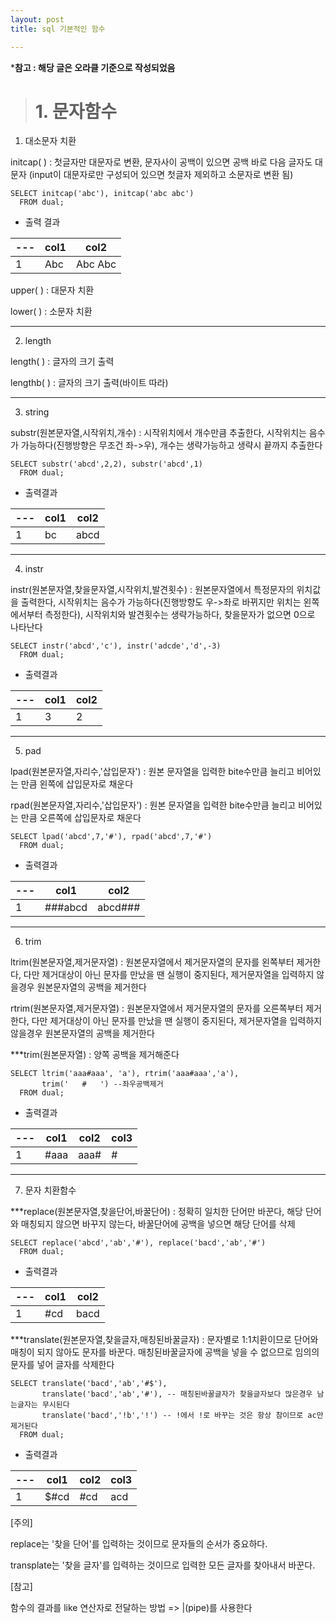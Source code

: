 ```yaml
---
layout: post
title: sql 기본적인 함수

---
```

***참고 : 해당 글은 오라클 기준으로 작성되었음**  


># 1. 문자함수  




1) 대소문자 치환  

initcap( ) : 첫글자만 대문자로 변환, 문자사이 공백이 있으면 공백 바로 다음 글자도 대문자 (input이 대문자로만 구성되어 있으면 첫글자 제외하고 소문자로 변환 됨)


```
SELECT initcap('abc'), initcap('abc abc')
  FROM dual;
```  


- 출력 결과  


| --- | col1 | col2 |
| --- | ----- | --- |
| 1 | Abc |	Abc Abc |  


upper( ) : 대문자 치환

lower( ) : 소문자 치환  

---  


2) length

length( ) : 글자의 크기 출력

lengthb( ) : 글자의 크기 출력(바이트 따라)  

---  



3) string

substr(원본문자열,시작위치,개수) : 시작위치에서 개수만큼 추출한다, 시작위치는 음수가 가능하다(진행방향은 무조건 좌->우), 개수는 생략가능하고 생략시 끝까지 추출한다  
  

```
SELECT substr('abcd',2,2), substr('abcd',1)
  FROM dual;
```  

- 출력결과

| --- | col1 | col2 |
| --- | ------- | ----- |
| 1 | bc | abcd |  


---  


4) instr  


instr(원본문자열,찾을문자열,시작위치,발견횟수) : 원본문자열에서 특정문자의 위치값을 출력한다, 시작위치는 음수가 가능하다(진행방향도 우->좌로 바뀌지만 위치는 왼쪽에서부터 측정한다), 시작위치와 발견횟수는 생략가능하다, 찾을문자가 없으면 0으로 나타난다  

```
SELECT instr('abcd','c'), instr('adcde','d',-3)
  FROM dual;
```  


- 출력결과  

| --- | col1 | col2 |
| --- | --- | --- |
| 1 | 3 | 2 |  

---  



5) pad  

lpad(원본문자열,자리수,'삽입문자') : 원본 문자열을 입력한 bite수만큼 늘리고 비어있는 만큼 왼쪽에 삽입문자로 채운다

rpad(원본문자열,자리수,'삽입문자') : 원본 문자열을 입력한 bite수만큼 늘리고 비어있는 만큼 오른쪽에 삽입문자로 채운다  


```
SELECT lpad('abcd',7,'#'), rpad('abcd',7,'#')
  FROM dual;
```  

- 출력결과  

| --- | col1 | col2 |
| --- | --- | --- |
| 1 | ###abcd | abcd### |  


---  



6) trim  


ltrim(원본문자열,제거문자열) : 원본문자열에서 제거문자열의 문자를 왼쪽부터 제거한다, 다만 제거대상이 아닌 문자를 만났을 땐 실행이 중지된다, 제거문자열을 입력하지 않을경우 원본문자열의 공백을 제거한다

rtrim(원본문자열,제거문자열) : 원본문자열에서 제거문자열의 문자를 오른쪽부터 제거한다, 다만 제거대상이 아닌 문자를 만났을 땐 실행이 중지된다, 제거문자열을 입력하지 않을경우 원본문자열의 공백을 제거한다

***trim(원본문자열) : 양쪽 공백을 제거해준다  


```
SELECT ltrim('aaa#aaa', 'a'), rtrim('aaa#aaa','a'), 
       trim('   #   ') --좌우공백제거 
  FROM dual;
```  

- 출력결과  

| --- | col1 | col2 | col3 |
| --- | --- | --- | --- |
| 1 | #aaa | aaa# | # |  

---


7) 문자 치환함수

***replace(원본문자열,찾을단어,바꿀단어) : 정확히 일치한 단어만 바꾼다, 해당 단어와 매칭되지 않으면 바꾸지 않는다, 바꿀단어에 공백을 넣으면 해당 단어를 삭제  

```
SELECT replace('abcd','ab','#'), replace('bacd','ab','#')
  FROM dual;
```  

- 출력결과  


| --- | col1 | col2 |
| --- | --- | --- |
| 1 | #cd | bacd |


***translate(원본문자열,찾을글자,매칭된바꿀글자) : 문자별로 1:1치환이므로 단어와 매칭이 되지 않아도 문자를 바꾼다.  매칭된바꿀글자에 공백을 넣을 수 없으므로 임의의 문자를 넣어 글자를 삭제한다 

```
SELECT translate('bacd','ab','#$'),
       translate('bacd','ab','#'), -- 매칭된바꿀글자가 찾을글자보다 많은경우 남는글자는 무시된다
       translate('bacd','!b','!') -- !에서 !로 바꾸는 것은 항상 참이므로 ac만 제거된다
  FROM dual;
```  

- 출력결과  

| --- | col1 | col2 | col3 |
| --- | --- | --- | --- |
| 1 | $#cd | #cd | acd |



[주의]

replace는 '찾을 단어'를 입력하는 것이므로 문자들의 순서가 중요하다.

transplate는 '찾을 글자'를 입력하는 것이므로 입력한 모든 글자를 찾아내서 바꾼다.


[참고]

함수의 결과를 like 연산자로 전달하는 방법 => |(pipe)를 사용한다
